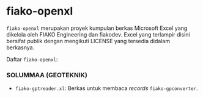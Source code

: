 # fiako-openxl
 
`fiako-openxl` merupakan proyek kumpulan berkas Microsoft Excel yang dikelola oleh FIAKO Engineering dan fiakodev. Excel yang terlampir disini bersifat publik dengan mengikuti LICENSE yang tersedia didalam berkasnya. 

Daftar `fiako-openxl`:

### SOLUMMAA (GEOTEKNIK)

- `fiako-gptreader.xl`: Berkas untuk membaca _records_ `fiako-gpconverter`.
